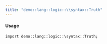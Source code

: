 ```yaml
---
title: "demo::lang::logic::\\syntax::Truth"
---
```


#### Usage

`import demo::lang::logic::\syntax::Truth;`


